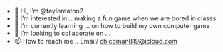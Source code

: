 - 👋 Hi, I’m @tayloreaton2
- 👀 I’m interested in ...making a fun game when we are bored in classs 
- 🌱 I’m currently learning ... on how to build my own computer game
- 💞️ I’m looking to collaborate on ...
- 📫 How to reach me .. Email/ chicoman819@icloud.com

<!---
tayloreaton2/tayloreaton2 is a ✨ special ✨ repository because its `README.md` (this file) appears on your GitHub profile.
You can click the Preview link to take a look at your changes.
--->

